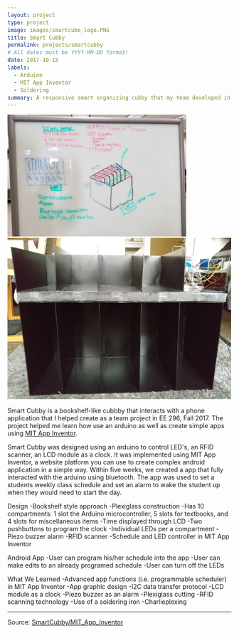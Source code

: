 ```yaml
---
layout: project
type: project
image: images/smartcube_logo.PNG
title: Smart Cubby
permalink: projects/smartcubby
# All dates must be YYYY-MM-DD format!
date: 2017-10-15
labels:
  - Arduino
  - MIT App Inventor
  - Soldering
summary: A responsive smart organizing cubby that my team developed in EE 296.
---
```


<div class="ui small rounded images">
  <img class="ui image" src="../images/smartcube_design.PNG">
  <img class="ui image" src="../images/smartcube_product.PNG">
</div>

Smart Cubby is a bookshelf-like cubbby that interacts with a phone application that I helped create as a team project in EE 296, Fall 2017. The project helped me learn how use an arduino as well as create simple apps using [MIT App Inventor](https://appinventor.mit.edu/).

Smart Cubby was designed using an arduino to control LED's, an RFID scanner, an LCD module as a clock. It was implemented using MIT App Inventor, a website platform you can use to create complex android application in a simple way. Within five weeks, we created a app that fully interacted with the arduino using bluetooth. The app was used to set a students weekly class schedule and set an alarm to wake the student up when they would need to start the day. 

Design
-Bookshelf style approach
-Plexiglass construction
-Has 10 compartments: 1 slot the Arduino microcontroller, 5 slots for textbooks, and 4 slots for miscellaneous items
-Time displayed through LCD
-Two pushbuttons to program the clock
-Individual LEDs per a compartment
-Piezo buzzer alarm
-RFID scanner
-Schedule and LED controller in MIT App Inventor

Android App
-User can program his/her schedule into the app
-User can make edits to an already programed schedule 
-User can  turn off the LEDs

What We Learned
-Advanced app functions (i.e. programmable scheduler) in MIT App Inventor
-App graphic design
-I2C data transfer protocol
-LCD module as a clock
-Piezo buzzer as an alarm
-Plexiglass cutting 
-RFID scanning technology
-Use of a soldering iron
-Charlieplexing
 
<hr>

Source: <a href="ai2.appinventor.mit.edu/?galleryId=4754403452649472"><i class="large github icon"></i>SmartCubby/MIT_App_Inventor</a>
